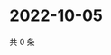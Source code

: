 # 2022-10-05

共 0 条

<!-- BEGIN WEIBO -->
<!-- 最后更新时间 Wed Oct 05 2022 20:38:09 GMT+0800 (China Standard Time) -->

<!-- END WEIBO -->

